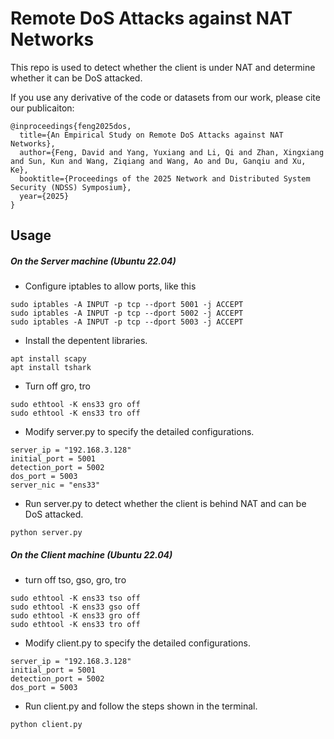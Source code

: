 # Remote DoS Attacks against NAT Networks
This repo is used to detect whether the client is under NAT and determine whether it can be DoS attacked.

If you use any derivative of the code or datasets from our work, please cite our publicaiton:

```
@inproceedings{feng2025dos,
  title={An Empirical Study on Remote DoS Attacks against NAT Networks},
  author={Feng, David and Yang, Yuxiang and Li, Qi and Zhan, Xingxiang and Sun, Kun and Wang, Ziqiang and Wang, Ao and Du, Ganqiu and Xu, Ke},
  booktitle={Proceedings of the 2025 Network and Distributed System Security (NDSS) Symposium},
  year={2025}
}
```

## Usage
##### On the Server machine (Ubuntu 22.04)
- Configure iptables to allow ports, like this
```
sudo iptables -A INPUT -p tcp --dport 5001 -j ACCEPT
sudo iptables -A INPUT -p tcp --dport 5002 -j ACCEPT
sudo iptables -A INPUT -p tcp --dport 5003 -j ACCEPT
```
- Install the depentent libraries.
```
apt install scapy
apt install tshark
```

- Turn off gro, tro
```
sudo ethtool -K ens33 gro off
sudo ethtool -K ens33 tro off
```
- Modify server.py to specify the detailed configurations.
```
server_ip = "192.168.3.128"
initial_port = 5001
detection_port = 5002
dos_port = 5003
server_nic = "ens33"
```
- Run server.py to detect whether the client is behind NAT and can be DoS attacked.
```
python server.py
```

##### On the Client machine (Ubuntu 22.04)
- turn off tso, gso, gro, tro
```
sudo ethtool -K ens33 tso off
sudo ethtool -K ens33 gso off
sudo ethtool -K ens33 gro off
sudo ethtool -K ens33 tro off
```


- Modify client.py to specify the detailed configurations.
```
server_ip = "192.168.3.128"
initial_port = 5001
detection_port = 5002
dos_port = 5003
```
- Run client.py and follow the steps shown in the terminal.

```
python client.py
```